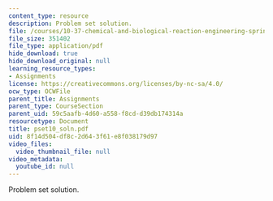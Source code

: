 ```yaml
---
content_type: resource
description: Problem set solution.
file: /courses/10-37-chemical-and-biological-reaction-engineering-spring-2007/8f14d504df8c2d643f61e8f038179d97_pset10_soln.pdf
file_size: 351402
file_type: application/pdf
hide_download: true
hide_download_original: null
learning_resource_types:
- Assignments
license: https://creativecommons.org/licenses/by-nc-sa/4.0/
ocw_type: OCWFile
parent_title: Assignments
parent_type: CourseSection
parent_uid: 59c5aafb-4d60-a558-f8cd-d39db174314a
resourcetype: Document
title: pset10_soln.pdf
uid: 8f14d504-df8c-2d64-3f61-e8f038179d97
video_files:
  video_thumbnail_file: null
video_metadata:
  youtube_id: null
---
```

Problem set solution.